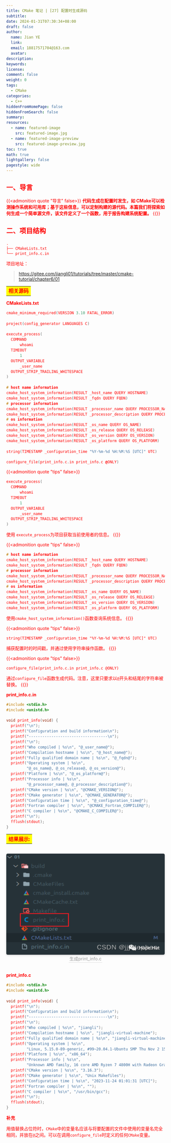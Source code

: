 ```yaml
---
title: CMake 笔记 | [27] 配置时生成源码
subtitle:
date: 2024-01-31T07:30:34+08:00
draft: false
author:
  name: Jian YE
  link:
  email: 18817571704@163.com
  avatar:
description:
keywords:
license:
comment: false
weight: 0
tags:
  - CMake
categories:
  - C++
hiddenFromHomePage: false
hiddenFromSearch: false
summary:
resources:
  - name: featured-image
    src: featured-image.jpg
  - name: featured-image-preview
    src: featured-image-preview.jpg
toc: true
math: true
lightgallery: false
pagestyle: wide
---
```


## 一、导言

{{<admonition quote "导言" false>}}
**代码生成在配置时发生，如 CMake可以检测操作系统和可用库；基于这些信息，可以定制构建的源代码。本篇我们将探索如何生成一个简单源文件，该文件定义了一个函数，用于报告构建系统配置。**
{{</admonition>}}


## 二、项目结构

```shell
.
├── CMakeLists.txt
└── print_info.c.in
```

项目地址：

> https://gitee.com/jiangli01/tutorials/tree/master/cmake-tutorial/chapter6/01


<table><body text=red><tr><td style="text-align:left;font-weight:bold" bgcolor=yellow><font size="3" color="red">相关源码</font></td></tr></body></table>



**CMakeLists.txt**

```c++
cmake_minimum_required(VERSION 3.10 FATAL_ERROR)

project(config_generator LANGUAGES C)

execute_process(
  COMMAND
      whoami
  TIMEOUT
      1
  OUTPUT_VARIABLE
      _user_name
  OUTPUT_STRIP_TRAILING_WHITESPACE
)

# host name information
cmake_host_system_information(RESULT _host_name QUERY HOSTNAME)
cmake_host_system_information(RESULT _fqdn QUERY FQDN)
# processor information
cmake_host_system_information(RESULT _processor_name QUERY PROCESSOR_NAME)
cmake_host_system_information(RESULT _processor_description QUERY PROCESSOR_DESCRIPTION)
# os information
cmake_host_system_information(RESULT _os_name QUERY OS_NAME)
cmake_host_system_information(RESULT _os_release QUERY OS_RELEASE)
cmake_host_system_information(RESULT _os_version QUERY OS_VERSION)
cmake_host_system_information(RESULT _os_platform QUERY OS_PLATFORM)

string(TIMESTAMP _configuration_time "%Y-%m-%d %H:%M:%S [UTC]" UTC)

configure_file(print_info.c.in print_info.c @ONLY)
```

{{<admonition quote "tips" false>}}

```c++
execute_process(
  COMMAND
      whoami
  TIMEOUT
      1
  OUTPUT_VARIABLE
      _user_name
  OUTPUT_STRIP_TRAILING_WHITESPACE
)
```

使用 `execute_process`为项目获取当前使用者的信息。
{{</admonition>}}

{{<admonition quote "tips" false>}}
```c++
# host name information
cmake_host_system_information(RESULT _host_name QUERY HOSTNAME)
cmake_host_system_information(RESULT _fqdn QUERY FQDN)
# processor information
cmake_host_system_information(RESULT _processor_name QUERY PROCESSOR_NAME)
cmake_host_system_information(RESULT _processor_description QUERY PROCESSOR_DESCRIPTION)
# os information
cmake_host_system_information(RESULT _os_name QUERY OS_NAME)
cmake_host_system_information(RESULT _os_release QUERY OS_RELEASE)
cmake_host_system_information(RESULT _os_version QUERY OS_VERSION)
cmake_host_system_information(RESULT _os_platform QUERY OS_PLATFORM)
```

使用`cmake_host_system_information()`函数查询系统信息。
{{</admonition>}}


{{<admonition quote "tips" false>}}
```
string(TIMESTAMP _configuration_time "%Y-%m-%d %H:%M:%S [UTC]" UTC)
```

捕获配置时的时间戳，并通过使用字符串操作函数。
{{</admonition>}}

{{<admonition quote "tips" false>}}
```
configure_file(print_info.c.in print_info.c @ONLY)
```

通过`configure_file`函数生成代码。注意，这里只要求以`@`开头和结尾的字符串被替换。
{{</admonition>}}


**print_info.c.in**

```c++
#include <stdio.h>
#include <unistd.h>

void print_info(void) {
  printf("\n");
  printf("Configuration and build information\n");
  printf("-----------------------------------\n");
  printf("\n");
  printf("Who compiled | %s\n", "@_user_name@");
  printf("Compilation hostname | %s\n", "@_host_name@");
  printf("Fully qualified domain name | %s\n", "@_fqdn@");
  printf("Operating system | %s\n",
         "@_os_name@, @_os_release@, @_os_version@");
  printf("Platform | %s\n", "@_os_platform@");
  printf("Processor info | %s\n",
         "@_processor_name@, @_processor_description@");
  printf("CMake version | %s\n", "@CMAKE_VERSION@");
  printf("CMake generator | %s\n", "@CMAKE_GENERATOR@");
  printf("Configuration time | %s\n", "@_configuration_time@");
  printf("Fortran compiler | %s\n", "@CMAKE_Fortran_COMPILER@");
  printf("C compiler | %s\n", "@CMAKE_C_COMPILER@");
  printf("\n");
  fflush(stdout);
}
```

<table><body text=red><tr><td style="text-align:left;font-weight:bold" bgcolor=yellow><font size="3" color="red">结果展示:</font></td></tr></body></table>

<br>
<center>
  <img src="images/2_01.png" width="640" height="320" align=center style="border-radius: 0.3125em; box-shadow: 0 2px 4px 0 rgba(34,36,38,.12),0 2px 10px 0 rgba(34,36,38,.08);">
  <br>
  <div style="color:orange; border-bottom: 1px solid #d9d9d9; display: inline-block; color: #999; padding: 2px;">生成print_info.c</div>
</center>
<br>

**print_info.c**

```c++
#include <stdio.h>
#include <unistd.h>

void print_info(void) {
  printf("\n");
  printf("Configuration and build information\n");
  printf("-----------------------------------\n");
  printf("\n");
  printf("Who compiled | %s\n", "jiangli");
  printf("Compilation hostname | %s\n", "jiangli-virtual-machine");
  printf("Fully qualified domain name | %s\n", "jiangli-virtual-machine.lan");
  printf("Operating system | %s\n",
         "Linux, 5.15.0-89-generic, #99~20.04.1-Ubuntu SMP Thu Nov 2 15:16:47 UTC 2023");
  printf("Platform | %s\n", "x86_64");
  printf("Processor info | %s\n",
         "Unknown AMD family, 16 core AMD Ryzen 7 4800H with Radeon Graphics");
  printf("CMake version | %s\n", "3.16.3");
  printf("CMake generator | %s\n", "Unix Makefiles");
  printf("Configuration time | %s\n", "2023-11-24 01:01:31 [UTC]");
  printf("Fortran compiler | %s\n", "");
  printf("C compiler | %s\n", "/usr/bin/gcc");
  printf("\n");
  fflush(stdout);
}
```

**补充**

用值替换占位符时，`CMake`中的变量名应该与将要配置的文件中使用的变量名完全相同，并放在`@`之间。可以在调用`configure_file`时定义的任何`CMake`变量。

